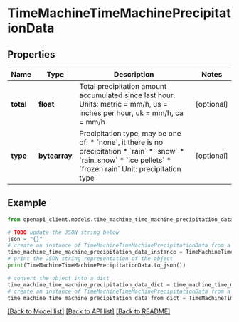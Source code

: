 # TimeMachineTimeMachinePrecipitationData


## Properties

Name | Type | Description | Notes
------------ | ------------- | ------------- | -------------
**total** | **float** | Total precipitation amount accumulated since last hour. Units: metric &#x3D; mm/h, us &#x3D; inches per hour, uk &#x3D; mm/h, ca &#x3D; mm/h | [optional] 
**type** | **bytearray** | Precipitation type, may be one of:  * &#x60;none&#x60;, it there is no precipitation * &#x60;rain&#x60; * &#x60;snow&#x60; * &#x60;rain_snow&#x60; * &#x60;ice pellets&#x60; * &#x60;frozen rain&#x60;  Unit: precipitation type | [optional] 

## Example

```python
from openapi_client.models.time_machine_time_machine_precipitation_data import TimeMachineTimeMachinePrecipitationData

# TODO update the JSON string below
json = "{}"
# create an instance of TimeMachineTimeMachinePrecipitationData from a JSON string
time_machine_time_machine_precipitation_data_instance = TimeMachineTimeMachinePrecipitationData.from_json(json)
# print the JSON string representation of the object
print(TimeMachineTimeMachinePrecipitationData.to_json())

# convert the object into a dict
time_machine_time_machine_precipitation_data_dict = time_machine_time_machine_precipitation_data_instance.to_dict()
# create an instance of TimeMachineTimeMachinePrecipitationData from a dict
time_machine_time_machine_precipitation_data_from_dict = TimeMachineTimeMachinePrecipitationData.from_dict(time_machine_time_machine_precipitation_data_dict)
```
[[Back to Model list]](../README.md#documentation-for-models) [[Back to API list]](../README.md#documentation-for-api-endpoints) [[Back to README]](../README.md)



